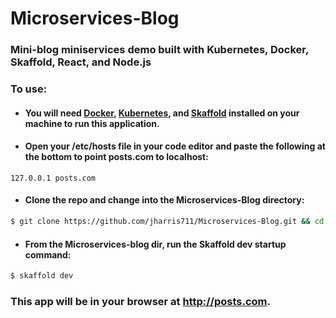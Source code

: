 # Microservices-Blog
### Mini-blog miniservices demo built with Kubernetes, Docker, Skaffold, React, and Node.js

### To use:
- #### You will need [Docker](https://www.docker.com/), [Kubernetes](https://kubernetes.io/), and [Skaffold](https://skaffold.dev/) installed on your machine to run this application.
- #### Open your /etc/hosts file in your code editor and paste the following at the bottom to point posts.com to localhost:  
```
127.0.0.1 posts.com
```
- #### Clone the repo and change into the Microservices-Blog directory:
```bash
$ git clone https://github.com/jharris711/Microservices-Blog.git && cd Microservices-blog
```
-  #### From the Microservices-blog dir, run the Skaffold dev startup command:
```bash
$ skaffold dev
```

### This app will be in your browser at http://posts.com.

